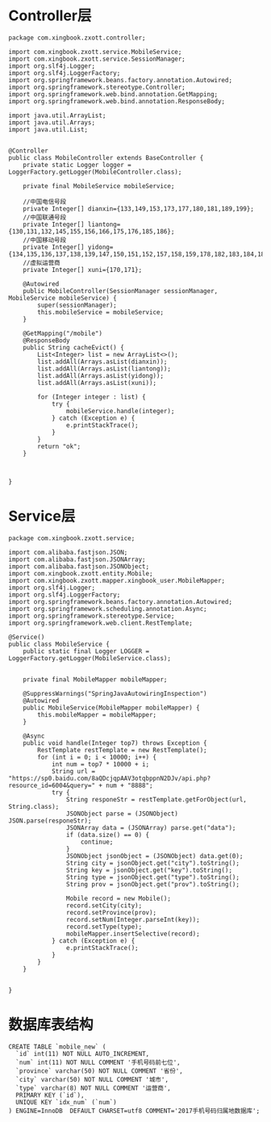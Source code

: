 # Controller层

    package com.xingbook.zxott.controller;
    
    import com.xingbook.zxott.service.MobileService;
    import com.xingbook.zxott.service.SessionManager;
    import org.slf4j.Logger;
    import org.slf4j.LoggerFactory;
    import org.springframework.beans.factory.annotation.Autowired;
    import org.springframework.stereotype.Controller;
    import org.springframework.web.bind.annotation.GetMapping;
    import org.springframework.web.bind.annotation.ResponseBody;
    
    import java.util.ArrayList;
    import java.util.Arrays;
    import java.util.List;
    
    
    @Controller
    public class MobileController extends BaseController {
        private static Logger logger = LoggerFactory.getLogger(MobileController.class);
    
        private final MobileService mobileService;
    
        //中国电信号段
        private Integer[] dianxin={133,149,153,173,177,180,181,189,199};
        //中国联通号段
        private Integer[] liantong={130,131,132,145,155,156,166,175,176,185,186};
        //中国移动号段
        private Integer[] yidong={134,135,136,137,138,139,147,150,151,152,157,158,159,178,182,183,184,187,188,198};
        //虚拟运营商
        private Integer[] xuni={170,171};
    
        @Autowired
        public MobileController(SessionManager sessionManager, MobileService mobileService) {
            super(sessionManager);
            this.mobileService = mobileService;
        }
    
        @GetMapping("/mobile")
        @ResponseBody
        public String cacheEvict() {
            List<Integer> list = new ArrayList<>();
            list.addAll(Arrays.asList(dianxin));
            list.addAll(Arrays.asList(liantong));
            list.addAll(Arrays.asList(yidong));
            list.addAll(Arrays.asList(xuni));
    
            for (Integer integer : list) {
                try {
                    mobileService.handle(integer);
                } catch (Exception e) {
                    e.printStackTrace();
                }
            }
            return "ok";
        }
    
    
    
    }

# Service层

    package com.xingbook.zxott.service;
    
    import com.alibaba.fastjson.JSON;
    import com.alibaba.fastjson.JSONArray;
    import com.alibaba.fastjson.JSONObject;
    import com.xingbook.zxott.entity.Mobile;
    import com.xingbook.zxott.mapper.xingbook_user.MobileMapper;
    import org.slf4j.Logger;
    import org.slf4j.LoggerFactory;
    import org.springframework.beans.factory.annotation.Autowired;
    import org.springframework.scheduling.annotation.Async;
    import org.springframework.stereotype.Service;
    import org.springframework.web.client.RestTemplate;
    
    @Service()
    public class MobileService {
        public static final Logger LOGGER = LoggerFactory.getLogger(MobileService.class);
    
    
        private final MobileMapper mobileMapper;
    
        @SuppressWarnings("SpringJavaAutowiringInspection")
        @Autowired
        public MobileService(MobileMapper mobileMapper) {
            this.mobileMapper = mobileMapper;
        }
    
        @Async
        public void handle(Integer top7) throws Exception {
            RestTemplate restTemplate = new RestTemplate();
            for (int i = 0; i < 10000; i++) {
                int num = top7 * 10000 + i;
                String url = "https://sp0.baidu.com/8aQDcjqpAAV3otqbppnN2DJv/api.php?resource_id=6004&query=" + num + "8888";
                try {
                    String responeStr = restTemplate.getForObject(url, String.class);
                    JSONObject parse = (JSONObject) JSON.parse(responeStr);
                    JSONArray data = (JSONArray) parse.get("data");
                    if (data.size() == 0) {
                        continue;
                    }
                    JSONObject jsonObject = (JSONObject) data.get(0);
                    String city = jsonObject.get("city").toString();
                    String key = jsonObject.get("key").toString();
                    String type = jsonObject.get("type").toString();
                    String prov = jsonObject.get("prov").toString();
    
                    Mobile record = new Mobile();
                    record.setCity(city);
                    record.setProvince(prov);
                    record.setNum(Integer.parseInt(key));
                    record.setType(type);
                    mobileMapper.insertSelective(record);
                } catch (Exception e) {
                    e.printStackTrace();
                }
            }
        }
    
    
    }

# 数据库表结构

    CREATE TABLE `mobile_new` (
      `id` int(11) NOT NULL AUTO_INCREMENT,
      `num` int(11) NOT NULL COMMENT '手机号码前七位',
      `province` varchar(50) NOT NULL COMMENT '省份',
      `city` varchar(50) NOT NULL COMMENT '城市',
      `type` varchar(8) NOT NULL COMMENT '运营商',
      PRIMARY KEY (`id`),
      UNIQUE KEY `idx_num` (`num`)
    ) ENGINE=InnoDB  DEFAULT CHARSET=utf8 COMMENT='2017手机号码归属地数据库';

